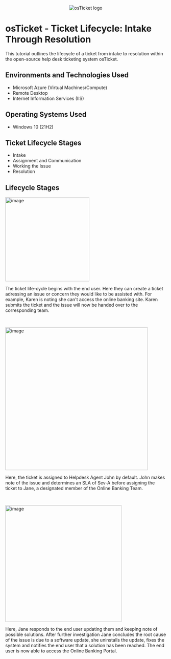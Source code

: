 <p align="center">
<img src="https://i.imgur.com/Clzj7Xs.png" alt="osTicket logo"/>
</p>

<h1>osTicket - Ticket Lifecycle: Intake Through Resolution</h1>
This tutorial outlines the lifecycle of a ticket from intake to resolution within the open-source help desk ticketing system osTicket.<br />




<h2>Environments and Technologies Used</h2>

- Microsoft Azure (Virtual Machines/Compute)
- Remote Desktop
- Internet Information Services (IIS)

<h2>Operating Systems Used </h2>

- Windows 10</b> (21H2)

<h2>Ticket Lifecycle Stages</h2>

- Intake
- Assignment and Communication
- Working the Issue
- Resolution

<h2>Lifecycle Stages</h2>

<p>
<img width="263" alt="image" src="https://github.com/user-attachments/assets/16011f24-ecfa-4f58-a15e-537b72ed2107" />
</p>
<p>
The ticket life-cycle begins with the end user. Here they can create a ticket adressing an issue or concern they would like to be assisted with. For example, Karen is noting she can't access the online banking site. Karen submits the ticket and the issue will now be handed over to the corresponding team.
</p>
<br />

<p>
<img width="446" alt="image" src="https://github.com/user-attachments/assets/1b97d482-8493-484c-9c3c-a8c04467b713" />
</p>
<p>
Here, the ticket is assigned to Helpdesk Agent John by default. John makes note of the issue and determines an SLA of Sev-A before assigning the ticket to Jane, a designated member of the Online Banking Team.</p>
<br />

<p>
<img width="364" alt="image" src="https://github.com/user-attachments/assets/40aaefb7-fc90-4b80-b797-724670584c74" />
</p>
<p>
Here, Jane responds to the end user updating them and keeping note of possible solutions. After further investigation Jane concludes the root cause of the issue is due to a software update, she uninstalls the update, fixes the system and notifies the end user that a solution has been reached. The end user is now able to access the Online Banking Portal.   <br />
